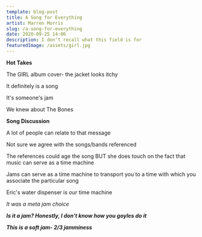 ```yaml
---
template: blog-post
title: A Song for Everything
artist: Marren Morris
slug: /a-song-for-everything
date: 2020-09-25 14:06
description: I don't recall what this field is for
featuredImage: /assets/girl.jpg
---
```

**Hot Takes**

The GIRL album cover- the jacket looks itchy

It definitely is a song

It's someone's jam

We knew about The Bones

**Song Discussion**

A lot of people can relate to that message 

Not sure we agree with the songs/bands referenced

The references could age the song BUT she does touch on the fact that music can serve as a time machine

Jams can serve as a time machine to transport you to a time with which you associate the particular song

Eric's water dispenser is *our* time machine

*It was a meta jam choice*

***Is it a jam? Honestly, I don't know how you goyles do it***

***This is a soft jam- 2/3 jamminess***